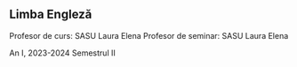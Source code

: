 ## Limba Engleză

Profesor de curs: SASU Laura Elena
Profesor de seminar: SASU Laura Elena

An I, 2023-2024 Semestrul II
